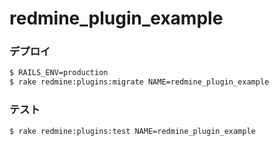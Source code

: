 redmine_plugin_example
======================


### デプロイ

```sh
$ RAILS_ENV=production
$ rake redmine:plugins:migrate NAME=redmine_plugin_example
```


### テスト

```sh
$ rake redmine:plugins:test NAME=redmine_plugin_example
```

